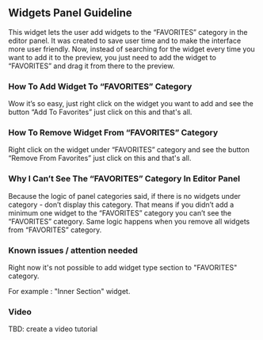 ## Widgets Panel Guideline

This widget lets the user add widgets to the “FAVORITES” category in the editor panel. 
It was created to save user time and to make the interface more user friendly. 
Now, instead of searching for the widget every time you want to add it to the preview, you just need to add the widget to “FAVORITES” and drag it from there to the preview.

### How To Add Widget To “FAVORITES” Category
Wow it’s so easy, just right click on the widget you want to add and see the button “Add To Favorites” just click on this and that's all.

### How To Remove Widget From “FAVORITES” Category
Right click on the widget under “FAVORITES” category and see the button “Remove From Favorites” just click on this and that's all.

### Why I Can’t See The “FAVORITES” Category In Editor Panel
Because the logic of panel categories said, if there is no widgets under category - don’t display this category. That means if you didn’t add a minimum one widget to the “FAVORITES” category you can’t see the “FAVORITES” category. Same logic happens when you remove all widgets from “FAVORITES” category.

### Known issues / attention needed
Right now it's not possible to add widget type section to "FAVORITES" category.

For example : "Inner Section" widget.     

### Video
TBD: create a video tutorial
